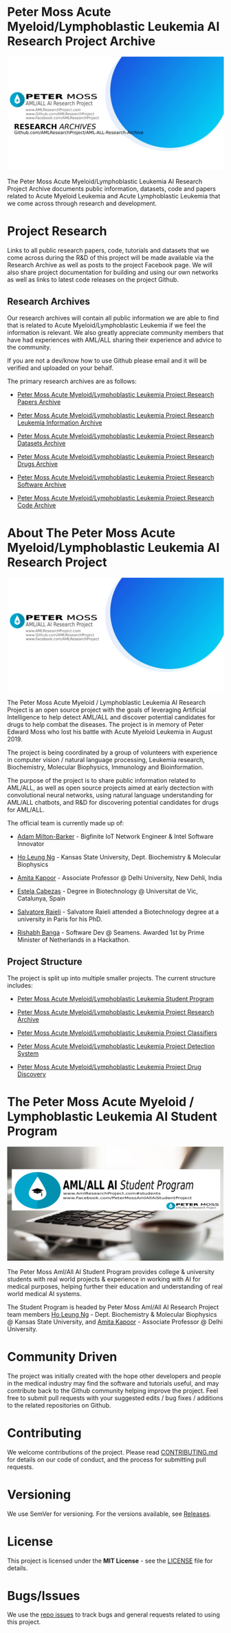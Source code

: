 # Peter Moss Acute Myeloid/Lymphoblastic Leukemia AI Research Project Archive

![Peter Moss Acute Myeloid/Lymphoblastic Leukemia AI Research Project Archive](Media/Images/research-archives-banner.png)

The Peter Moss Acute Myeloid/Lymphoblastic Leukemia AI Research Project Archive documents public information, datasets, code and papers related to Acute Myeloid Leukemia and Acute Lymphoblastic Leukemia that we come across through research and development.

# Project Research

Links to all public research papers, code, tutorials and datasets that we come across during the R&D of this project will be made available via the Research Archive as well as posts to the project Facebook page. We will also share project documentation for building and using our own networks as well as links to latest code releases on the project Github.

## Research Archives

Our research archives will contain all public information we are able to find that is related to Acute Myeloid/Lymphoblastic Leukemia if we feel the information is relevant. We also greatly appreciate community members that have had experiences with AML/ALL sharing their experience and advice to the community.

If you are not a dev/know how to use Github please email and it will be verified and uploaded on your behalf.

The primary research archives are as follows:

- [Peter Moss Acute Myeloid/Lymphoblastic Leukemia Project Research Papers Archive](https://github.com/AMLResearchProject/AML-ALL-Research-Archive/AML-ALL-Research-Archive/blob/master/Papers.md "Peter Moss Acute Myeloid/Lymphoblastic Leukemia Project Research Papers Archive")

- [Peter Moss Acute Myeloid/Lymphoblastic Leukemia Project Research Leukemia Information Archive](https://github.com/AMLResearchProject/AML-ALL-Research-Archive/AML-ALL-Research-Archive/blob/master/Leukemia.md "Peter Moss Acute Myeloid/Lymphoblastic Leukemia Project Research Leukemia Information Archive")

- [Peter Moss Acute Myeloid/Lymphoblastic Leukemia Project Research Datasets Archive](https://github.com/AMLResearchProject/AML-ALL-Research-Archive/AML-ALL-Research-Archive/blob/master/Datasets.md "Peter Moss Acute Myeloid/Lymphoblastic Leukemia Project Research Datasets Archive")

- [Peter Moss Acute Myeloid/Lymphoblastic Leukemia Project Research Drugs Archive](https://github.com/AMLResearchProject/AML-ALL-Research-Archive/AML-ALL-Research-Archive/blob/master/Drugs.md "Peter Moss Acute Myeloid/Lymphoblastic Leukemia Project Research Drugs Archive")

- [Peter Moss Acute Myeloid/Lymphoblastic Leukemia Project Research Software Archive](https://github.com/AMLResearchProject/AML-ALL-Research-Archive/AML-ALL-Research-Archive/blob/master/Software.md "Peter Moss Acute Myeloid/Lymphoblastic Leukemia Project Research Software Archive")

- [Peter Moss Acute Myeloid/Lymphoblastic Leukemia Project Research Code Archive](https://github.com/AMLResearchProject/AML-ALL-Research-Archive/AML-ALL-Research-Archive/blob/master/Code.md "Peter Moss Acute Myeloid/Lymphoblastic Leukemia Project Research Code Archive")

# About The Peter Moss Acute Myeloid/Lymphoblastic Leukemia AI Research Project

![The Peter Moss Acute Myeloid / Lymphoblastic Leukemia AI Student Program](Media/Images/Page-Banner.png)

The Peter Moss Acute Myeloid / Lymphoblastic Leukemia AI Research Project is an open source project with the goals of leveraging Artificial Intelligence to help detect AML/ALL and discover potential candidates for drugs to help combat the diseases. The project is in memory of Peter Edward Moss who lost his battle with Acute Myeloid Leukemia in August 2019.

The project is being coordinated by a group of volunteers with experience in computer vision / natural language processing, Leukemia research, Biochemistry, Molecular Biophysics, Immunology and Bioinformation.

The purpose of the project is to share public information related to AML/ALL, as well as open source projects aimed at early dectection with convolutional neural networks, using natural language understanding for AML/ALL chatbots, and R&D for discovering potential candidates for drugs for AML/ALL.

The official team is currently made up of:

- [Adam Milton-Barker](https://github.com/orgs/AMLResearchProject/people/AdamMiltonBarker "Adam Milton-Barker") - Bigfinite IoT Network Engineer & Intel Software Innovator

- [Ho Leung Ng](https://github.com/orgs/AMLResearchProject/people/holeung "Ho  Leung Ng") - Kansas State University, Dept. Biochemistry & Molecular Biophysics

- [Amita Kapoor](https://github.com/orgs/AMLResearchProject/people/amita-kapoor "Amita Kapoor") - Associate Professor @ Delhi University, New Dehli, India

- [Estela Cabezas](https://www.facebook.com/Esteeelaa "Estela Cabezas") - Degree in Biotechnology @ Universitat de Vic, Catalunya, Spain

- [Salvatore Raieli​](https://github.com/orgs/AMLResearchProject/people/SalvatoreRa "Salvatore Raieli​") - Salvatore Raieli attended a Biotechnology degree at a university in Paris for his PhD.

- [Rishabh Banga](https://github.com/orgs/AMLResearchProject/people/rishabhbanga "Rishabh Banga")​ - Software Dev @ Seamens. Awarded 1st by Prime Minister of Netherlands in a Hackathon.

## Project Structure

The project is split up into multiple smaller projects. The current structure includes:

- [Peter Moss Acute Myeloid/Lymphoblastic Leukemia Student Program](https://github.com/AMLResearchProject/AML-ALL-AI-Student-Program "Peter Moss Acute Myeloid/Lymphoblastic Leukemia Student Program")

- [Peter Moss Acute Myeloid/Lymphoblastic Leukemia Project Research Archive](https://github.com/AMLResearchProject/AML-ALL-Research-Archive "Peter Moss Acute Myeloid/Lymphoblastic Leukemia Project Research Archive")

- [Peter Moss Acute Myeloid/Lymphoblastic Leukemia Project Classifiers](https://github.com/AMLResearchProject/AML-ALL-Research-Archive "Peter Moss Acute Myeloid/Lymphoblastic Leukemia Project Classifiers")

- [Peter Moss Acute Myeloid/Lymphoblastic Leukemia Project Detection System](https://github.com/AMLResearchProject/AML-ALL-Detection-System "Peter Moss Acute Myeloid/Lymphoblastic Leukemia Project Detection System")

- [Peter Moss Acute Myeloid/Lymphoblastic Leukemia Project Drug Discovery](https://github.com/AMLResearchProject/AML-ALL-Drug-Discovery "Peter Moss Acute Myeloid/Lymphoblastic Leukemia Project Drug Discovery")

# The Peter Moss Acute Myeloid / Lymphoblastic Leukemia AI Student Program

![The Peter Moss Acute Myeloid / Lymphoblastic Leukemia AI Student Program](Media/Images/Student-Page-Banner.png)

The Peter Moss Aml/All AI Student Program​ provides college & university students with real world projects & experience in working with AI for medical purposes, helping further their education and understanding of real world medical AI systems.

The Student Program is headed by Peter Moss Aml/All AI Research Project​ team members [Ho Leung Ng](https://github.com/holeung "Ho  Leung Ng")​ - Dept. Biochemistry & Molecular Biophysics @ Kansas State University, and [Amita Kapoor](https://github.com/amita-kapoor "Amita Kapoor")​ - Associate Professor @ Delhi University.

# Community Driven

The project was initially created with the hope other developers and people in the medical industry may find the software and tutorials useful, and may contribute back to the Github community helping improve the project. Feel free to submit pull requests with your suggested edits / bug fixes / additions to the related repositories on Github.

# Contributing

We welcome contributions of the project. Please read [CONTRIBUTING.md](https://github.com/AMLResearchProject/AML-ALL-Research-Archive/blob/master/CONTRIBUTING.md "CONTRIBUTING.md") for details on our code of conduct, and the process for submitting pull requests.

# Versioning

We use SemVer for versioning. For the versions available, see [Releases](https://github.com/AMLResearchProject/AML-ALL-Research-Archive/releases "Releases").

# License

This project is licensed under the **MIT License** - see the [LICENSE](https://github.com/AMLResearchProject/AML-ALL-Research-Archive/blob/master/LICENSE "LICENSE") file for details.

# Bugs/Issues

We use the [repo issues](https://github.com/AMLResearchProject/AML-ALL-Research-Archive/issues "repo issues") to track bugs and general requests related to using this project.
